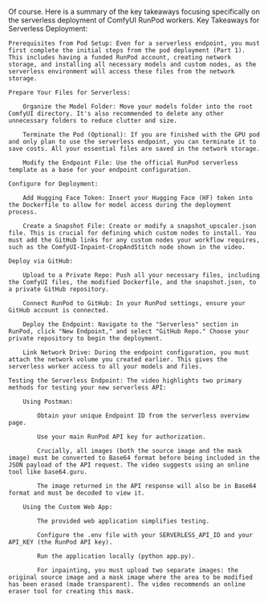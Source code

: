 Of course. Here is a summary of the key takeaways focusing specifically on the serverless deployment of ComfyUI RunPod workers.
Key Takeaways for Serverless Deployment:

    Prerequisites from Pod Setup: Even for a serverless endpoint, you must first complete the initial steps from the pod deployment (Part 1). This includes having a funded RunPod account, creating network storage, and installing all necessary models and custom nodes, as the serverless environment will access these files from the network storage.

    Prepare Your Files for Serverless:

        Organize the Model Folder: Move your models folder into the root ComfyUI directory. It's also recommended to delete any other unnecessary folders to reduce clutter and size.

        Terminate the Pod (Optional): If you are finished with the GPU pod and only plan to use the serverless endpoint, you can terminate it to save costs. All your essential files are saved in the network storage.

        Modify the Endpoint File: Use the official RunPod serverless template as a base for your endpoint configuration.

    Configure for Deployment:

        Add Hugging Face Token: Insert your Hugging Face (HF) token into the Dockerfile to allow for model access during the deployment process.

        Create a Snapshot File: Create or modify a snapshot_upscaler.json file. This is crucial for defining which custom nodes to install. You must add the GitHub links for any custom nodes your workflow requires, such as the ComfyUI-Inpaint-CropAndStitch node shown in the video.

    Deploy via GitHub:

        Upload to a Private Repo: Push all your necessary files, including the ComfyUI files, the modified Dockerfile, and the snapshot.json, to a private GitHub repository.

        Connect RunPod to GitHub: In your RunPod settings, ensure your GitHub account is connected.

        Deploy the Endpoint: Navigate to the "Serverless" section in RunPod, click "New Endpoint," and select "GitHub Repo." Choose your private repository to begin the deployment.

        Link Network Drive: During the endpoint configuration, you must attach the network volume you created earlier. This gives the serverless worker access to all your models and files.

    Testing the Serverless Endpoint: The video highlights two primary methods for testing your new serverless API:

        Using Postman:

            Obtain your unique Endpoint ID from the serverless overview page.

            Use your main RunPod API key for authorization.

            Crucially, all images (both the source image and the mask image) must be converted to Base64 format before being included in the JSON payload of the API request. The video suggests using an online tool like base64.guru.

            The image returned in the API response will also be in Base64 format and must be decoded to view it.

        Using the Custom Web App:

            The provided web application simplifies testing.

            Configure the .env file with your SERVERLESS_API_ID and your API_KEY (the RunPod API key).

            Run the application locally (python app.py).

            For inpainting, you must upload two separate images: the original source image and a mask image where the area to be modified has been erased (made transparent). The video recommends an online eraser tool for creating this mask.